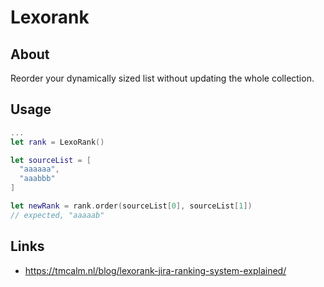 # Lexorank


## About
Reorder your dynamically sized list without updating the whole collection.

## Usage

```swift
...
let rank = LexoRank()

let sourceList = [
  "aaaaaa",
  "aaabbb"
]

let newRank = rank.order(sourceList[0], sourceList[1])
// expected, "aaaaab"
```

## Links
- https://tmcalm.nl/blog/lexorank-jira-ranking-system-explained/

